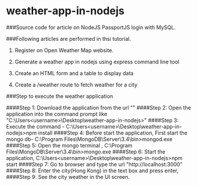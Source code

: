 # weather-app-in-nodejs


###Source code for article on NodeJS PassportJS login with MySQL.

###Following articles are performed in thsi tutorial.

  1. Register on Open Weather Map website.

  2. Generate a weather app in nodejs using express command line tool

  3. Create an HTML form and a table to display data

  4. Create a  /weather route to fetch weather for a city


###Step to execute the weather application

####Step 1: Download  the application from the url ""
####Step 2: Open the application into the command prompt like "C:\Users\<username>\Desktop\weather-app-in-nodejs>"
####Step 3: Execute the command - C:\Users\<username>\Desktop\weather-app-in-nodejs>npm install
####Step 4: Before start the application, First start the mongo db- C:\Program Files\MongoDB\Server\3.4\bin>mongod.exe
####Step 5: Open the mongo terminal , C:\Program Files\MongoDB\Server\3.4\bin>mongo.exe
####Step 6: Start the application, C:\Users\<username>\Desktop\weather-app-in-nodejs>npm start
####Step 7: Go to browser and type the url "http://localhost:3000"
####Step 8: Enter the city(Hong Kong) in the text box and press enter,
####Step 9: See the city weather in the UI screen.

